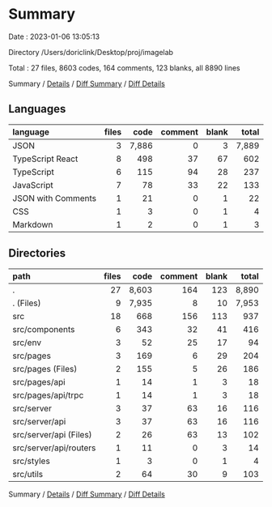 # Summary

Date : 2023-01-06 13:05:13

Directory /Users/doriclink/Desktop/proj/imagelab

Total : 27 files,  8603 codes, 164 comments, 123 blanks, all 8890 lines

Summary / [Details](details.md) / [Diff Summary](diff.md) / [Diff Details](diff-details.md)

## Languages
| language | files | code | comment | blank | total |
| :--- | ---: | ---: | ---: | ---: | ---: |
| JSON | 3 | 7,886 | 0 | 3 | 7,889 |
| TypeScript React | 8 | 498 | 37 | 67 | 602 |
| TypeScript | 6 | 115 | 94 | 28 | 237 |
| JavaScript | 7 | 78 | 33 | 22 | 133 |
| JSON with Comments | 1 | 21 | 0 | 1 | 22 |
| CSS | 1 | 3 | 0 | 1 | 4 |
| Markdown | 1 | 2 | 0 | 1 | 3 |

## Directories
| path | files | code | comment | blank | total |
| :--- | ---: | ---: | ---: | ---: | ---: |
| . | 27 | 8,603 | 164 | 123 | 8,890 |
| . (Files) | 9 | 7,935 | 8 | 10 | 7,953 |
| src | 18 | 668 | 156 | 113 | 937 |
| src/components | 6 | 343 | 32 | 41 | 416 |
| src/env | 3 | 52 | 25 | 17 | 94 |
| src/pages | 3 | 169 | 6 | 29 | 204 |
| src/pages (Files) | 2 | 155 | 5 | 26 | 186 |
| src/pages/api | 1 | 14 | 1 | 3 | 18 |
| src/pages/api/trpc | 1 | 14 | 1 | 3 | 18 |
| src/server | 3 | 37 | 63 | 16 | 116 |
| src/server/api | 3 | 37 | 63 | 16 | 116 |
| src/server/api (Files) | 2 | 26 | 63 | 13 | 102 |
| src/server/api/routers | 1 | 11 | 0 | 3 | 14 |
| src/styles | 1 | 3 | 0 | 1 | 4 |
| src/utils | 2 | 64 | 30 | 9 | 103 |

Summary / [Details](details.md) / [Diff Summary](diff.md) / [Diff Details](diff-details.md)
